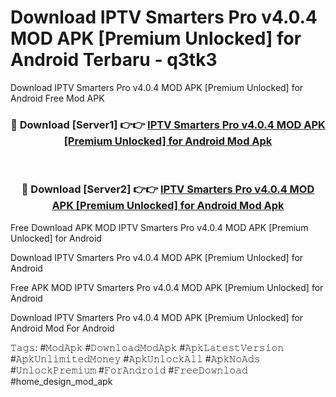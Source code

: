 # Download IPTV Smarters Pro v4.0.4 MOD APK [Premium Unlocked] for Android Terbaru - q3tk3
Download IPTV Smarters Pro v4.0.4 MOD APK [Premium Unlocked] for Android Free Mod APK

<div align="center">
<h3>🔴 Download [Server1] 👉👉 <a href="https://apk-comot.site?title=IPTV_Smarters_Pro_v4.0.4_MOD_APK_[Premium_Unlocked]_for_Android">IPTV Smarters Pro v4.0.4 MOD APK [Premium Unlocked] for Android Mod Apk</a></h3><br>

<h3>🔴 Download [Server2] 👉👉 <a href="https://apk-comot.site?title=IPTV_Smarters_Pro_v4.0.4_MOD_APK_[Premium_Unlocked]_for_Android">IPTV Smarters Pro v4.0.4 MOD APK [Premium Unlocked] for Android Mod Apk</a></h3>
</div>


Free Download APK MOD IPTV Smarters Pro v4.0.4 MOD APK [Premium Unlocked] for Android

Download IPTV Smarters Pro v4.0.4 MOD APK [Premium Unlocked] for Android 

Free APK MOD IPTV Smarters Pro v4.0.4 MOD APK [Premium Unlocked] for Android 

Download IPTV Smarters Pro v4.0.4 MOD APK [Premium Unlocked] for Android Mod For Android

𝚃𝚊𝚐𝚜: #𝙼𝚘𝚍𝙰𝚙𝚔 #𝙳𝚘𝚠𝚗𝚕𝚘𝚊𝚍𝙼𝚘𝚍𝙰𝚙𝚔 #𝙰𝚙𝚔𝙻𝚊𝚝𝚎𝚜𝚝𝚅𝚎𝚛𝚜𝚒𝚘𝚗 #𝙰𝚙𝚔𝚄𝚗𝚕𝚒𝚖𝚒𝚝𝚎𝚍𝙼𝚘𝚗𝚎𝚢 #𝙰𝚙𝚔𝚄𝚗𝚕𝚘𝚌𝚔𝙰𝚕𝚕 #𝙰𝚙𝚔𝙽𝚘𝙰𝚍𝚜 #𝚄𝚗𝚕𝚘𝚌𝚔𝙿𝚛𝚎𝚖𝚒𝚞𝚖 #𝙵𝚘𝚛𝙰𝚗𝚍𝚛𝚘𝚒𝚍 #𝙵𝚛𝚎𝚎𝙳𝚘𝚠𝚗𝚕𝚘𝚊𝚍 #home_design_mod_apk